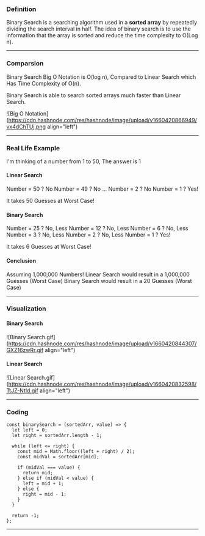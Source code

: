 ### Definition

Binary Search is a searching algorithm used in a **sorted array** by repeatedly dividing the search interval in half. The idea of binary search is to use the information that the array is sorted and reduce the time complexity to O(Log n).

---

### Comparsion

Binary Search Big O Notation is O(log n), Compared to Linear Search which Has Time Complexity of O(n).

Binary Search is able to search sorted arrays much faster than Linear Search.


![Big O Notation](https://cdn.hashnode.com/res/hashnode/image/upload/v1660420866949/vx4dChTUj.png align="left")

---

### Real Life Example

I'm thinking of a number from 1 to 50, The answer is 1

#### Linear Search

Number = 50 ? No
Number = 49 ? No
...
Number = 2 ? No
Number = 1 ? Yes!

It takes 50 Guesses at Worst Case!

#### Binary Search

Number = 25 ? No, Less
Number = 12 ? No, Less
Number = 6 ? No, Less
Number = 3 ? No, Less
Number = 2 ? No, Less
Number = 1 ? Yes!

It takes 6 Guesses at Worst Case!

#### Conclusion

Assuming 1,000,000 Numbers!
Linear Search would result in a 1,000,000 Guesses (Worst Case)
Binary Search would result in a 20 Guesses (Worst Case)

---

### Visualization

#### Binary Search

![Binary Search.gif](https://cdn.hashnode.com/res/hashnode/image/upload/v1660420844307/GXZ16zwRr.gif align="left")

#### Linear Search

![Linear Search.gif](https://cdn.hashnode.com/res/hashnode/image/upload/v1660420832598/TtJZ-Ntld.gif align="left")

---

### Coding

```
const binarySearch = (sortedArr, value) => {
  let left = 0;
  let right = sortedArr.length - 1;

  while (left <= right) {
    const mid = Math.floor((left + right) / 2);
    const midVal = sortedArr[mid];

    if (midVal === value) {
      return mid;
    } else if (midVal < value) {
      left = mid + 1;
    } else {
      right = mid - 1;
    }
  }

  return -1;
};
```

---